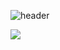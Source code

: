 ![header](https://capsule-render.vercel.app/api?type=waving&color=auto&height=300&section=header&text=Welcome&fontSize=90&animation=fadeIn&fontAlignY=38&desc=SangHyeon's%20GitHub&descAlignY=51&descAlign=62)


<img src="https://img.shields.io/badge/Android-3DDC84?style=flat-square&logo=Android&logoColor=white"/>
